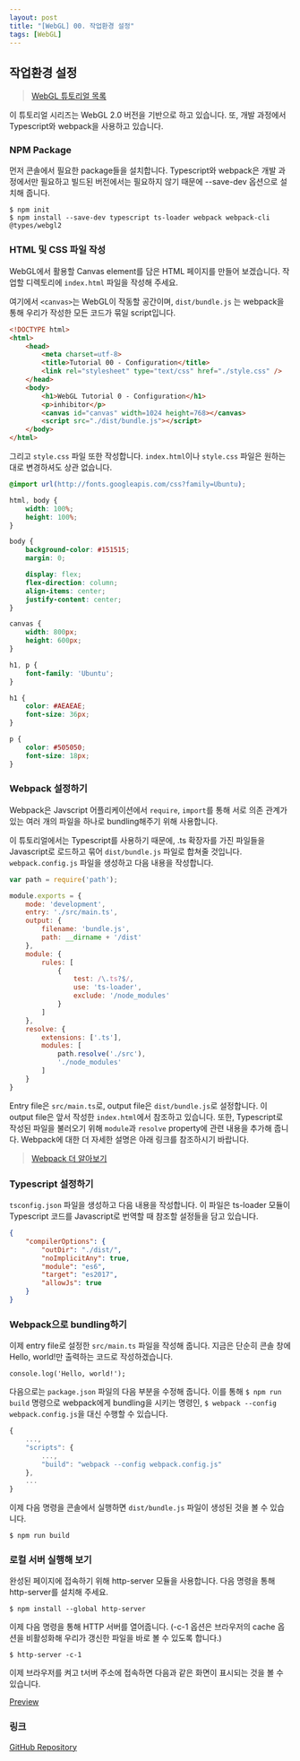 ```yaml
---
layout: post
title: "[WebGL] 00. 작업환경 설정"
tags: [WebGL]
---
```

## 작업환경 설정

> [WebGL 튜토리얼 목록]({{site.url}}/1_webgl-tutorials)

이 튜토리얼 시리즈는 WebGL 2.0 버전을 기반으로 하고 있습니다. 또, 개발 과정에서 Typescript와 webpack을 사용하고 있습니다.

<!--more-->

### NPM Package

먼저 콘솔에서 필요한 package들을 설치합니다. Typescript와 webpack은 개발 과정에서만 필요하고 빌드된 버전에서는 필요하지 않기 때문에 --save-dev 옵션으로 설치해 줍니다.

```
$ npm init
$ npm install --save-dev typescript ts-loader webpack webpack-cli @types/webgl2
```

### HTML 및 CSS 파일 작성

WebGL에서 활용할 Canvas element를 담은 HTML 페이지를 만들어 보겠습니다. 작업할 디렉토리에 `index.html` 파일을 작성해 주세요.

여기에서 `<canvas>`는 WebGL이 작동할 공간이며, `dist/bundle.js` 는 webpack을 통해 우리가 작성한 모든 코드가 묶일 script입니다.

```html
<!DOCTYPE html>
<html>
    <head>
        <meta charset=utf-8>
        <title>Tutorial 00 - Configuration</title>
        <link rel="stylesheet" type="text/css" href="./style.css" />
    </head>
    <body>
        <h1>WebGL Tutorial 0 - Configuration</h1>
        <p>inhibitor</p>
        <canvas id="canvas" width=1024 height=768></canvas>
        <script src="./dist/bundle.js"></script>
    </body>
</html>
```

그리고 `style.css` 파일 또한 작성합니다. `index.html`이나 `style.css` 파일은 원하는 대로 변경하셔도 상관 없습니다.

```css
@import url(http://fonts.googleapis.com/css?family=Ubuntu);

html, body {
    width: 100%;
    height: 100%;
}

body { 
    background-color: #151515;
    margin: 0;

    display: flex;
    flex-direction: column;
    align-items: center;
    justify-content: center;
}

canvas {
    width: 800px;
    height: 600px;
}

h1, p {
    font-family: 'Ubuntu';
}

h1 {
    color: #AEAEAE;
    font-size: 36px;
}

p {
    color: #505050;
    font-size: 18px;
}
```

### Webpack 설정하기

Webpack은 Javscript 어플리케이션에서 `require`, `import`를 통해 서로 의존 관계가 있는 여러 개의 파일을 하나로 bundling해주기 위해 사용합니다.

이 튜토리얼에서는 Typescript를 사용하기 때문에, .ts 확장자를 가진 파일들을 Javascript로 로드하고 묶어 `dist/bundle.js` 파일로 합쳐줄 것입니다. `webpack.config.js` 파일을 생성하고 다음 내용을 작성합니다.

```javascript
var path = require('path');

module.exports = {
    mode: 'development',
    entry: './src/main.ts',
    output: {
        filename: 'bundle.js',
        path: __dirname + '/dist'
    },
    module: {
        rules: [
            {
                test: /\.ts?$/,
                use: 'ts-loader',
                exclude: '/node_modules'
            }
        ]
    },
    resolve: {
        extensions: ['.ts'],
        modules: [
            path.resolve('./src'),
            './node_modules'
        ]
    }
}
```

Entry file은 `src/main.ts`로, output file은 `dist/bundle.js`로 설정합니다. 이 output file은 앞서 작성한 `index.html`에서 참조하고 있습니다. 또한, Typescript로 작성된 파일을 불러오기 위해 `module`과 `resolve` property에 관련 내용을 추가해 줍니다. Webpack에 대한 더 자세한 설명은 아래 링크를 참조하시기 바랍니다.

> [Webpack 더 알아보기](https://webpack.js.org/concepts)

### Typescript 설정하기

`tsconfig.json` 파일을 생성하고 다음 내용을 작성합니다. 이 파일은 ts-loader 모듈이 Typescript 코드를 Javascript로 번역할 때 참조할 설정들을 담고 있습니다.

```json
{
    "compilerOptions": {
        "outDir": "./dist/",
        "noImplicitAny": true,
        "module": "es6",
        "target": "es2017",
        "allowJs": true
    }
}
```

### Webpack으로 bundling하기

이제 entry file로 설정한 `src/main.ts` 파일을 작성해 줍니다. 지금은 단순히 콘솔 창에 Hello, world!만 출력하는 코드로 작성하겠습니다.

```
console.log('Hello, world!');
```

다음으로는 `package.json` 파일의 다음 부분을 수정해 줍니다.
이를 통해 `$ npm run build` 명령으로 webpack에게 bundling을 시키는 명령인, `$ webpack --config webpack.config.js`을 대신 수행할 수 있습니다.

```javascript
{
    ...,
    "scripts": {
        ...,
        "build": "webpack --config webpack.config.js"
    },
    ...
}
```

이제 다음 명령을 콘솔에서 실행하면 `dist/bundle.js` 파일이 생성된 것을 볼 수 있습니다.

```
$ npm run build
```

### 로컬 서버 실행해 보기

완성된 페이지에 접속하기 위해 http-server 모듈을 사용합니다. 다음 명령을 통해 http-server를 설치해 주세요.

```
$ npm install --global http-server
```

이제 다음 명령을 통해 HTTP 서버를 열어줍니다. (-c-1 옵션은 브라우저의 cache 옵션을 비활성화해 우리가 갱신한 파일을 바로 볼 수 있도록 합니다.)

```
$ http-server -c-1
```

이제 브라우저를 켜고 t서버 주소에 접속하면 다음과 같은 화면이 표시되는 것을 볼 수 있습니다.

[Preview]({{site.url}}/pages/webgl-tutorials/00-configuration)

### 링크

[GitHub Repository](https://github.com/inhibitor1217/webgl-tutorials/tree/master/tutorials/00-configuration)
